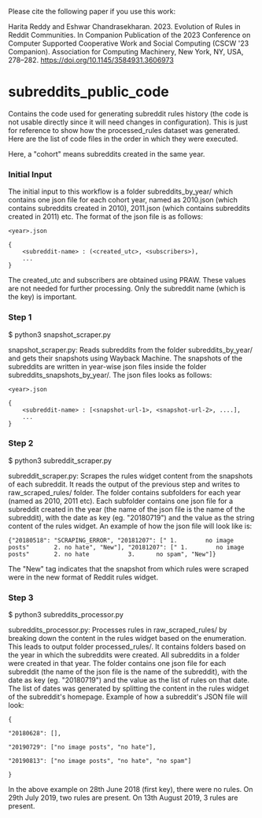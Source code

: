 
Please cite the following paper if you use this work:

Harita Reddy and Eshwar Chandrasekharan. 2023. Evolution of Rules in Reddit Communities. In Companion Publication of the 2023 Conference on Computer Supported Cooperative Work and Social Computing (CSCW '23 Companion). Association for Computing Machinery, New York, NY, USA, 278–282. https://doi.org/10.1145/3584931.3606973

# subreddits_public_code

Contains the code used for generating subreddit rules history (the code is not usable directly since it will need changes in configuration). This is just for reference to show how the processed_rules dataset was generated. Here are the list of code files in the order in which they were executed.

Here, a "cohort" means subreddits created in the same year.

### Initial Input 

The initial input to this workflow is a folder subreddits_by_year/ which contains one json file for each cohort year, named as 2010.json (which contains subreddits created in 2010), 2011.json (which contains subreddits created in 2011) etc. The format of the json file is as follows:

```
<year>.json

{
    <subreddit-name> : (<created_utc>, <subscribers>),
    ...
}
```

The created_utc and subscribers are obtained using PRAW. These values are not needed for further processing. Only the subreddit name (which is the key) is important.

### Step 1

$ python3 snapshot_scraper.py

snapshot_scraper.py: Reads subreddits from the folder subreddits_by_year/ and gets their snapshots using Wayback Machine. The snapshots of the subreddits are written in year-wise json files inside the folder subreddits_snapshots_by_year/. The json files looks as follows:

```
<year>.json

{
    <subreddit-name> : [<snapshot-url-1>, <snapshot-url-2>, ....],
    ...
}
```


### Step 2

$ python3 subreddit_scraper.py

subreddit_scraper.py: Scrapes the rules widget content from the snapshots of each subreddit. It reads the output of the previous step and writes to raw_scraped_rules/ folder. The folder contains subfolders for each year (named as 2010, 2011 etc). Each subfolder contains one json file for a subreddit created in the year (the name of the json file is the name of the subreddit), with the date as key (eg. "20180719") and the value as the string content of the rules widget. An example of how the json file will look like is:

```
{"20180518": "SCRAPING_ERROR", "20181207": [" 1.        no image posts"       2. no hate", "New"], "20181207": [" 1.        no image posts"       2. no hate           3.      no spam", "New"]}
```

The "New" tag indicates that the snapshot from which rules were scraped were in the new format of Reddit rules widget.

### Step 3

$ python3 subreddits_processor.py

subreddits_processor.py: Processes rules in raw_scraped_rules/ by breaking down the content in the rules widget based on the enumeration. This leads to output folder processed_rules/. It contains folders based on the year in which the subreddits were created. All subreddits in a folder were created in that year. The folder contains one json file for each subreddit (the name of the json file is the name of the subreddit), with the date as key (eg. "20180719") and the value as the list of rules on that date. The list of dates was generated by splitting the content in the rules widget of the subreddit's homepage. Example of how a subreddit's JSON file will look:

```
{

"20180628": [],

"20190729": ["no image posts", "no hate"],

"20190813": ["no image posts", "no hate", "no spam"]

}
```

In the above example on 28th June 2018 (first key), there were no rules. On 29th July 2019, two rules are present. On 13th August 2019, 3 rules are present.

